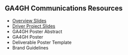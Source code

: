 ## GA4GH Communications Resources

* [Overview Slides](https://docs.google.com/presentation/d/1O9e1SSBABBpKK2WdjGhjIQguMnwmkFQhQhGfGQmN0Jo/edit?usp=sharing)
* [Driver Project Slides](https://docs.google.com/presentation/d/10vesIOM9e57RLyvTUMOFkdi13SkqB1eVxRdn3kvi-nU/edit?usp=sharing)
* GA4GH Poster Abstract
* GA4GH Poster
* Deliverable Poster Template
* Brand Guidelines
